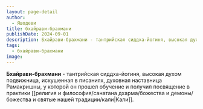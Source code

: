 ```yaml
---
layout: page-detail
author:
  - Яшодеви
title: бхайрави-брахмани
publishDate: 2024-09-01
description: Бхайрави-брахмани - тантрийская сиддха-йогиня, высокая духом подвижница, искушенная в писаниях, духовная наставница Рамакришны, у которой он прошел обучение и получил посвящение в практики Кали.
tags:
  - бхайрави-брахмани
image:
---
```

**Бхайрави-брахмани** - тантрийская сиддха-йогиня, высокая духом подвижница, искушенная в писаниях, духовная наставница Рамакришны, у которой он прошел обучение и получил посвящение в практики [[религия и философия/санатана дхарма/божества и демоны/божества и святые нашей традиции/кали|Кали]].

